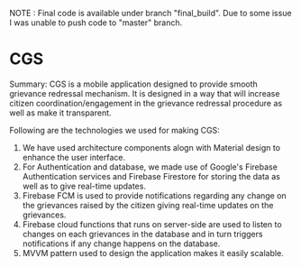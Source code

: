 NOTE : Final code is available under branch "final_build". Due to some issue I was unable to push code to "master" branch.

# CGS 
Summary: 
CGS is a mobile application designed to provide smooth grievance redressal mechanism.
It is designed in a way that will increase citizen coordination/engagement in the grievance redressal procedure as well as make it transparent.

Following are the technologies we used for making CGS:

1) We have used architecture components alogn with Material design to enhance the user interface.
2) For Authentication and database, we made use of Google's Firebase Authentication services and Firebase Firestore for storing the data as well as to give real-time updates.
3) Firebase FCM is used to provide notifications regarding any change on the grievances raised by the citizen giving real-time updates on the grievances.
4) Firebase cloud functions that runs on server-side are used to listen to changes on each grievances in the database and in turn triggers notifications if any change happens on the database.
5) MVVM pattern used to design the application makes it easily scalable.
